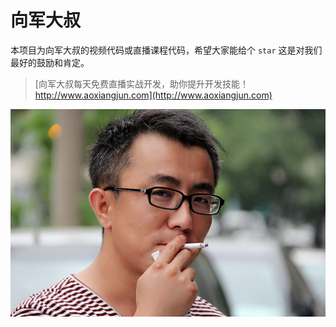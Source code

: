 # 向军大叔

本项目为向军大叔的视频代码或直播课程代码，希望大家能给个 `star` 这是对我们最好的鼓励和肯定。



> [向军大叔每天免费直播实战开发，助你提升开发技能！http://www.aoxiangjun.com](http://www.aoxiangjun.com) 



![image-20181010222329263](assets/image-20181010222329263-9182126.png)